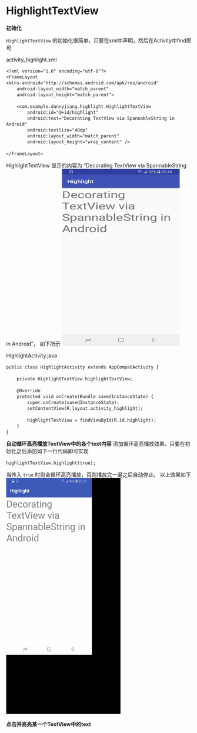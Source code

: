 # HighlightTextView
**初始化**

`HighlightTextView` 的初始化很简单，只要在xml中声明，然后在Activity中find即可

activity_highlight.xml

```
<?xml version="1.0" encoding="utf-8"?>
<FrameLayout xmlns:android="http://schemas.android.com/apk/res/android"
    android:layout_width="match_parent"
    android:layout_height="match_parent">

    <com.example.dannyjiang.highlight.HighlightTextView
        android:id="@+id/highlight"
        android:text="Decorating TextView via SpannableString in Android"
        android:textSize="40dp"
        android:layout_width="match_parent"
        android:layout_height="wrap_content" />

</FrameLayout>
```

HighlightTextView 显示的内容为 “Decorating TextView via SpannableString in Android”， 如下所示
<img src="https://github.com/McoyJiang/HighlightTextView/raw/master/IMAGES/default_text.png" width=320 height=480 />

HighlightActivity.java

```
public class HighlightActivity extends AppCompatActivity {

    private HighlightTextView highlightTextView;

    @Override
    protected void onCreate(Bundle savedInstanceState) {
        super.onCreate(savedInstanceState);
        setContentView(R.layout.activity_highlight);

        highlightTextView = findViewById(R.id.highlight);
    }
}
```

**自动循环高亮播放TextView中的各个text内容**
添加循环高亮播放效果，只要在初始化之后添加如下一行代码即可实现
```
highlightTextView.highlight(true);
```
当传入 `true` 时则会循环高亮播放，否则播放完一遍之后自动停止。 以上效果如下
<img src="https://github.com/McoyJiang/HighlightTextView/blob/master/IMAGES/highlight.gif">

**点击并高亮某一个TextView中的text**
